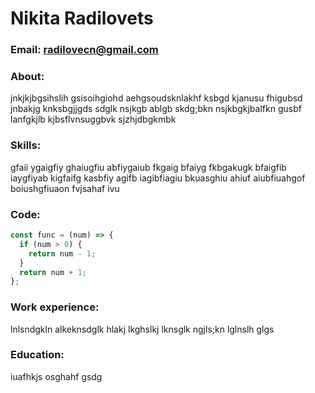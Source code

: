 # Nikita Radilovets
### Email: radilovecn@gmail.com

### About:  
jnkjkjbgsihslih gsisoihgiohd aehgsoudsknlakhf ksbgd kjanusu fhigubsd jnbakjg knksbgjjgds
sdglk nsjkgb ablgb skdg;bkn nsjkbgkjbalfkn gusbf lanfgkjlb kjbsflvnsuggbvk sjzhjdbgkmbk
  
### Skills:
gfaii ygaigfiy ghaiugfiu abfiygaiub fkgaig bfaiyg fkbgakugk bfaigfib iaygfiyab kigfaifg kasbfiy agifb iagibfiagiu bkuasghiu ahiuf aiubfiuahgof boiushgfiuaon fvjsahaf ivu

### Code: 

```javascript
const func = (num) => {
  if (num > 0) {
    return num - 1;
  }
  return num + 1;
};
```

### Work experience:
lnlsndgkln alkeknsdglk hlakj lkghslkj lknsglk ngjls;kn lglnslh glgs

### Education:
iuafhkjs osghahf gsdg


